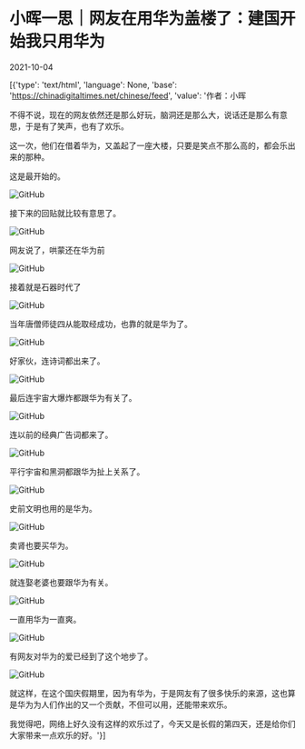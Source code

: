 # 小晖一思｜网友在用华为盖楼了：建国开始我只用华为

2021-10-04

[{'type': 'text/html', 'language': None, 'base': 'https://chinadigitaltimes.net/chinese/feed', 'value': '作者：小晖

不得不说，现在的网友依然还是那么好玩，脑洞还是那么大，说话还是那么有意思，于是有了笑声，也有了欢乐。

这一次，他们在借着华为，又盖起了一座大楼，只要是笑点不那么高的，都会乐出来的那种。

这是最开始的。

![GitHub](https://chinadigitaltimes.net/chinese/files/2021/10/post-671663-615ac64c94354.png)

接下来的回贴就比较有意思了。

![GitHub](https://chinadigitaltimes.net/chinese/files/2021/10/post-671663-615ac64f1a520.png)

网友说了，哄蒙还在华为前

![GitHub](https://chinadigitaltimes.net/chinese/files/2021/10/post-671663-615ac651e2352.png)

接着就是石器时代了

![GitHub](https://chinadigitaltimes.net/chinese/files/2021/10/post-671663-615ac6546b98a.png)

当年唐僧师徒四从能取经成功，也靠的就是华为了。

![GitHub](https://chinadigitaltimes.net/chinese/files/2021/10/post-671663-615ac656e753b.png)

好家伙，连诗词都出来了。

![GitHub](https://chinadigitaltimes.net/chinese/files/2021/10/post-671663-615ac6596d587.png)

最后连宇宙大爆炸都跟华为有关了。

![GitHub](https://chinadigitaltimes.net/chinese/files/2021/10/post-671663-615ac65be7fde.png)

连以前的经典广告词都来了。

![GitHub](https://chinadigitaltimes.net/chinese/files/2021/10/post-671663-615ac65ebf247.png)

平行宇宙和黑洞都跟华为扯上关系了。

![GitHub](https://chinadigitaltimes.net/chinese/files/2021/10/post-671663-615ac661702dd.png)

史前文明也用的是华为。

![GitHub](https://chinadigitaltimes.net/chinese/files/2021/10/post-671663-615ac66421a7b.png)

卖肾也要买华为。

![GitHub](https://chinadigitaltimes.net/chinese/files/2021/10/post-671663-615ac666c4d9b.png)

就连娶老婆也要跟华为有关。

![GitHub](https://chinadigitaltimes.net/chinese/files/2021/10/image-1633338614495.png)

一直用华为一直爽。

![GitHub](https://chinadigitaltimes.net/chinese/files/2021/10/post-671663-615ac5af06f90.png)

有网友对华为的爱已经到了这个地步了。

![GitHub](https://chinadigitaltimes.net/chinese/files/2021/10/post-671663-615ac5b18fe58.png)

就这样，在这个国庆假期里，因为有华为，于是网友有了很多快乐的来源，这也算是华为为人们作出的又一个贡献，不但可以用，还能带来欢乐。

我觉得吧，网络上好久没有这样的欢乐过了，今天又是长假的第四天，还是给你们大家带来一点欢乐的好。'}]